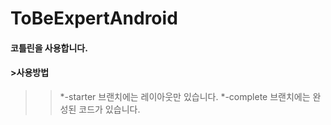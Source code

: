 # ToBeExpertAndroid

#### 코틀린을 사용합니다.
#### >사용방법
>>*-starter 브랜치에는 레이아웃만 있습니다.
>>*-complete 브랜치에는 완성된 코드가 있습니다.
